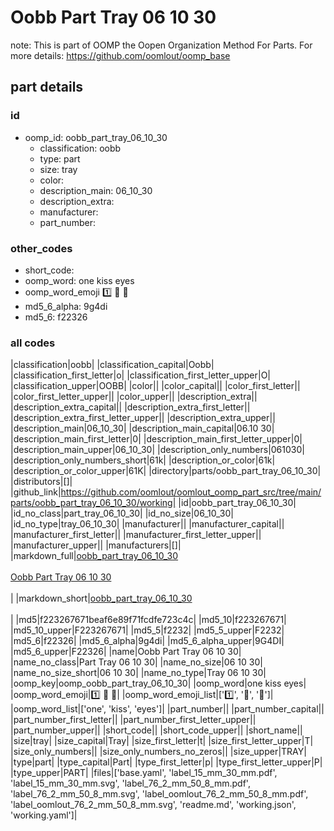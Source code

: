 # Oobb Part Tray 06 10 30  

note: This is part of OOMP the Oopen Organization Method For Parts. For more details: https://github.com/oomlout/oomp_base

##  part details





### id
* oomp_id: oobb_part_tray_06_10_30
  * classification: oobb
  * type: part
  * size: tray
  * color: 
  * description_main: 06_10_30
  * description_extra: 
  * manufacturer: 
  * part_number: 

### other_codes
* short_code: 
* oomp_word: one kiss eyes
* oomp_word_emoji :one: :kiss: :eyes:
* md5_6_alpha: 9g4di
* md5_6: f22326

### all codes 
|classification|oobb|
|classification_capital|Oobb|
|classification_first_letter|o|
|classification_first_letter_upper|O|
|classification_upper|OOBB|
|color||
|color_capital||
|color_first_letter||
|color_first_letter_upper||
|color_upper||
|description_extra||
|description_extra_capital||
|description_extra_first_letter||
|description_extra_first_letter_upper||
|description_extra_upper||
|description_main|06_10_30|
|description_main_capital|06.10 30|
|description_main_first_letter|0|
|description_main_first_letter_upper|0|
|description_main_upper|06_10_30|
|description_only_numbers|061030|
|description_only_numbers_short|61k|
|description_or_color|61k|
|description_or_color_upper|61K|
|directory|parts/oobb_part_tray_06_10_30|
|distributors|[]|
|github_link|https://github.com/oomlout/oomlout_oomp_part_src/tree/main/parts/oobb_part_tray_06_10_30/working|
|id|oobb_part_tray_06_10_30|
|id_no_class|part_tray_06_10_30|
|id_no_size|06_10_30|
|id_no_type|tray_06_10_30|
|manufacturer||
|manufacturer_capital||
|manufacturer_first_letter||
|manufacturer_first_letter_upper||
|manufacturer_upper||
|manufacturers|[]|
|markdown_full|[oobb_part_tray_06_10_30](https://github.com/oomlout/oomlout_oomp_part_src/tree/main/parts/oobb_part_tray_06_10_30/working)<br>[](https://github.com/oomlout/oomlout_oomp_part_src/tree/main/parts/oobb_part_tray_06_10_30/working)<br>[Oobb Part Tray 06 10 30](https://github.com/oomlout/oomlout_oomp_part_src/tree/main/parts/oobb_part_tray_06_10_30/working)<br><br>|
|markdown_short|[oobb_part_tray_06_10_30](https://github.com/oomlout/oomlout_oomp_part_src/tree/main/parts/oobb_part_tray_06_10_30/working)<br><br>|
|md5|f223267671beaf6e89f71fcdfe723c4c|
|md5_10|f223267671|
|md5_10_upper|F223267671|
|md5_5|f2232|
|md5_5_upper|F2232|
|md5_6|f22326|
|md5_6_alpha|9g4di|
|md5_6_alpha_upper|9G4DI|
|md5_6_upper|F22326|
|name|Oobb Part Tray 06 10 30|
|name_no_class|Part Tray 06 10 30|
|name_no_size|06 10 30|
|name_no_size_short|06 10 30|
|name_no_type|Tray 06 10 30|
|oomp_key|oomp_oobb_part_tray_06_10_30|
|oomp_word|one kiss eyes|
|oomp_word_emoji|:one: :kiss: :eyes:|
|oomp_word_emoji_list|[':one:', ':kiss:', ':eyes:']|
|oomp_word_list|['one', 'kiss', 'eyes']|
|part_number||
|part_number_capital||
|part_number_first_letter||
|part_number_first_letter_upper||
|part_number_upper||
|short_code||
|short_code_upper||
|short_name||
|size|tray|
|size_capital|Tray|
|size_first_letter|t|
|size_first_letter_upper|T|
|size_only_numbers||
|size_only_numbers_no_zeros||
|size_upper|TRAY|
|type|part|
|type_capital|Part|
|type_first_letter|p|
|type_first_letter_upper|P|
|type_upper|PART|
|files|['base.yaml', 'label_15_mm_30_mm.pdf', 'label_15_mm_30_mm.svg', 'label_76_2_mm_50_8_mm.pdf', 'label_76_2_mm_50_8_mm.svg', 'label_oomlout_76_2_mm_50_8_mm.pdf', 'label_oomlout_76_2_mm_50_8_mm.svg', 'readme.md', 'working.json', 'working.yaml']|
